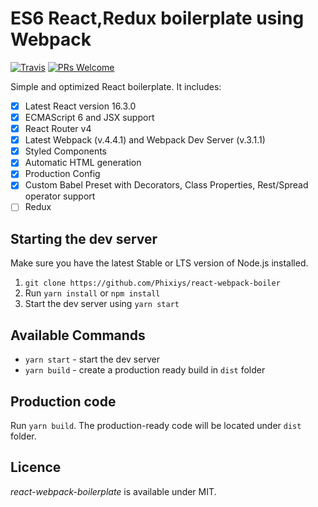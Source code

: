 # ES6 React,Redux boilerplate using Webpack

[![Travis](https://img.shields.io/travis/KleoPetroff/react-webpack-boilerplate/master.svg?style=flat-square)](https://github.com/KleoPetroff/react-webpack-boilerplate) [![PRs Welcome](https://img.shields.io/badge/PRs-welcome-brightgreen.svg?style=flat-square)](http://makeapullrequest.com)

Simple and optimized React boilerplate. It includes:

* [x] Latest React version 16.3.0
* [x] ECMAScript 6 and JSX support
* [x] React Router v4
  <!-- * [x] Component testing using [Enzyme](https://github.com/airbnb/enzyme) and [Jest](https://facebook.github.io/jest) -->
* [x] Latest Webpack (v.4.4.1) and Webpack Dev Server (v.3.1.1)
  <!-- * [x] ES6 linting with continuous linting on file change -->
* [x] Styled Components
* [x] Automatic HTML generation
* [x] Production Config
* [x] Custom Babel Preset with Decorators, Class Properties, Rest/Spread operator support
* [ ] Redux

## Starting the dev server

Make sure you have the latest Stable or LTS version of Node.js installed.

1.  `git clone https://github.com/Phixiys/react-webpack-boiler`
2.  Run `yarn install` or `npm install`
3.  Start the dev server using `yarn start`

## Available Commands

* `yarn start` - start the dev server
  <!-- * `yarn clean` - delete the dist folder -->
* `yarn build` - create a production ready build in `dist` folder

## Production code

Run `yarn build`. The production-ready code will be located under `dist` folder.

## Licence

_react-webpack-boilerplate_ is available under MIT.
